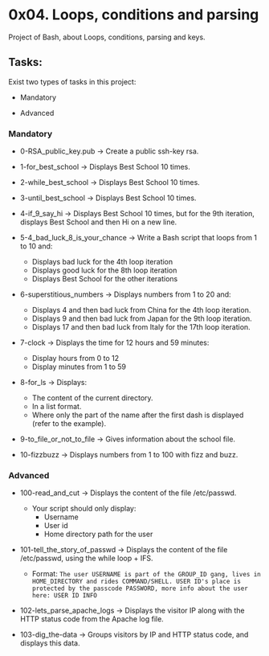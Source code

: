 # 0x04. Loops, conditions and parsing

Project of Bash, about Loops, conditions, parsing and keys.

## Tasks:

Exist two types of tasks in this project:

- Mandatory

- Advanced

### Mandatory

- 0-RSA_public_key.pub &rarr; Create a public ssh-key rsa.

- 1-for_best_school &rarr; Displays Best School 10 times.

- 2-while_best_school &rarr; Displays Best School 10 times.

- 3-until_best_school &rarr; Displays Best School 10 times.

- 4-if_9_say_hi &rarr; Displays Best School 10 times, but for the 9th iteration, displays Best School and then Hi on a new line.

- 5-4_bad_luck_8_is_your_chance &rarr; Write a Bash script that loops from 1 to 10 and:

	- Displays bad luck for the 4th loop iteration
	- Displays good luck for the 8th loop iteration
	- Displays Best School for the other iterations

- 6-superstitious_numbers &rarr; Displays numbers from 1 to 20 and:

	- Displays 4 and then bad luck from China for the 4th loop iteration.
	- Displays 9 and then bad luck from Japan for the 9th loop iteration.
	- Displays 17 and then bad luck from Italy for the 17th loop iteration.

- 7-clock &rarr; Displays the time for 12 hours and 59 minutes:

	- Display hours from 0 to 12
	- Display minutes from 1 to 59

- 8-for_ls &rarr; Displays:

	- The content of the current directory.
	- In a list format.
	- Where only the part of the name after the first dash is displayed (refer to the example).

- 9-to_file_or_not_to_file &rarr; Gives information about the school file.

- 10-fizzbuzz &rarr; Displays numbers from 1 to 100 with fizz and buzz.

### Advanced

- 100-read_and_cut &rarr; Displays the content of the file /etc/passwd.

	- Your script should only display:
		- Username
		- User id
		- Home directory path for the user

- 101-tell_the_story_of_passwd &rarr; Displays the content of the file /etc/passwd, using the while loop + IFS.

	- Format: `The user USERNAME is part of the GROUP_ID gang, lives in HOME_DIRECTORY and rides COMMAND/SHELL. USER ID's place is protected by the passcode PASSWORD, more info about the user here: USER ID INFO`

- 102-lets_parse_apache_logs &rarr; Displays the visitor IP along with the HTTP status code from the Apache log file.

- 103-dig_the-data &rarr; Groups visitors by IP and HTTP status code, and displays this data.
